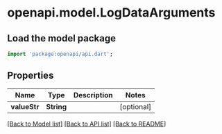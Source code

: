 # openapi.model.LogDataArguments

## Load the model package
```dart
import 'package:openapi/api.dart';
```

## Properties
Name | Type | Description | Notes
------------ | ------------- | ------------- | -------------
**valueStr** | **String** |  | [optional] 

[[Back to Model list]](../README.md#documentation-for-models) [[Back to API list]](../README.md#documentation-for-api-endpoints) [[Back to README]](../README.md)


